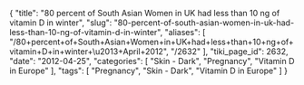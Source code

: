 {
    "title": "80 percent of South Asian Women in UK had less than 10 ng of vitamin D in winter",
    "slug": "80-percent-of-south-asian-women-in-uk-had-less-than-10-ng-of-vitamin-d-in-winter",
    "aliases": [
        "/80+percent+of+South+Asian+Women+in+UK+had+less+than+10+ng+of+vitamin+D+in+winter+\u2013+April+2012",
        "/2632"
    ],
    "tiki_page_id": 2632,
    "date": "2012-04-25",
    "categories": [
        "Skin - Dark",
        "Pregnancy",
        "Vitamin D in Europe"
    ],
    "tags": [
        "Pregnancy",
        "Skin - Dark",
        "Vitamin D in Europe"
    ]
}